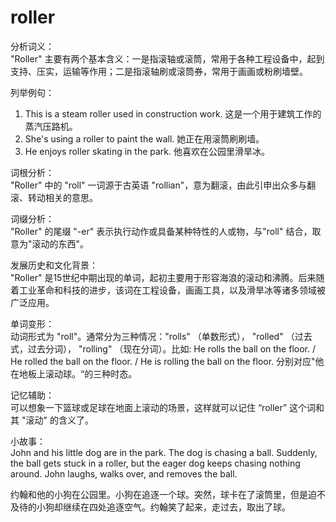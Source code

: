 # roller

分析词义：  
"Roller" 主要有两个基本含义：一是指滚轴或滚筒，常用于各种工程设备中，起到支持、压实，运输等作用；二是指滚轴刷或滚筒券，常用于画画或粉刷墙壁。

  

列举例句：

  

1.  This is a steam roller used in construction work. 这是一个用于建筑工作的蒸汽压路机。
2.  She's using a roller to paint the wall. 她正在用滚筒刷刷墙。
3.  He enjoys roller skating in the park. 他喜欢在公园里滑旱冰。

  

词根分析：  
"Roller" 中的 "roll" 一词源于古英语 "rollian"，意为翻滚，由此引申出众多与翻滚、转动相关的意思。

  

词缀分析：  
"Roller" 的尾缀 "-er" 表示执行动作或具备某种特性的人或物，与"roll" 结合，取意为"滚动的东西"。

  

发展历史和文化背景：  
"Roller" 是15世纪中期出现的单词，起初主要用于形容海浪的滚动和沸腾。后来随着工业革命和科技的进步，该词在工程设备，画画工具，以及滑旱冰等诸多领域被广泛应用。

  

单词变形：  
动词形式为 "roll"。通常分为三种情况："rolls" （单数形式）， "rolled" （过去式，过去分词）， "rolling" （现在分词）。比如: He rolls the ball on the floor. / He rolled the ball on the floor. / He is rolling the ball on the floor. 分别对应"他在地板上滚动球。“的三种时态。

  

记忆辅助：  
可以想象一下篮球或足球在地面上滚动的场景，这样就可以记住 “roller” 这个词和其 "滚动" 的含义了。

  

小故事：  
John and his little dog are in the park. The dog is chasing a ball. Suddenly, the ball gets stuck in a roller, but the eager dog keeps chasing nothing around. John laughs, walks over, and removes the ball.

  

约翰和他的小狗在公园里。小狗在追逐一个球。突然，球卡在了滚筒里，但是迫不及待的小狗却继续在四处追逐空气。约翰笑了起来，走过去，取出了球。
